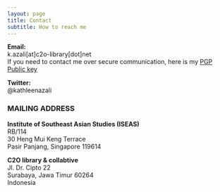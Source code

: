 ```yaml
---
layout: page
title: Contact
subtitle: How to reach me
---
```


**Email:**  
k.azali[at]c2o-library[dot]net  
If you need to contact me over secure communication, here is my [PGP Public key](https://kathleenazali.github.io/pgp/)

**Twitter:**  
@kathleenazali

### MAILING ADDRESS

**Institute of Southeast Asian Studies (ISEAS)**  
RB/114  
30 Heng Mui Keng Terrace  
Pasir Panjang, Singapore 119614

**C2O library &amp; collabtive**  
Jl. Dr. Cipto 22  
Surabaya, Jawa Timur 60264  
Indonesia
